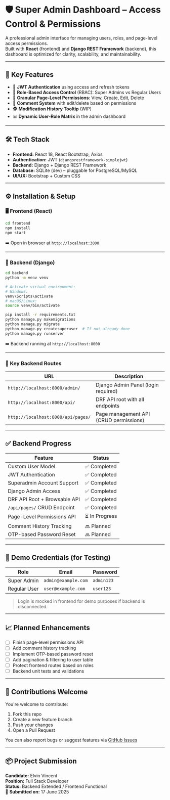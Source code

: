 # 🛡️ Super Admin Dashboard – Access Control & Permissions

A professional admin interface for managing users, roles, and page-level access permissions.  
Built with **React** (frontend) and **Django REST Framework** (backend), this dashboard is optimized for clarity, scalability, and maintainability.

---

## 🚀 Key Features

- 🔐 **JWT Authentication** using access and refresh tokens
- 👤 **Role-Based Access Control** (RBAC): Super Admins vs Regular Users
- 📄 **Granular Page-Level Permissions**: View, Create, Edit, Delete
- 💬 **Comment System** with edit/delete based on permissions
- 🕵️ **Modification History Tooltip** (WIP)
- 📊 **Dynamic User-Role Matrix** in the admin dashboard

---

## 🛠️ Tech Stack

- **Frontend:** React 18, React Bootstrap, Axios
- **Authentication:** JWT (`djangorestframework-simplejwt`)
- **Backend:** Django + Django REST Framework
- **Database:** SQLite (dev) – pluggable for PostgreSQL/MySQL
- **UI/UX:** Bootstrap + Custom CSS

---

## ⚙️ Installation & Setup

### 🖥️ Frontend (React)

```bash
cd frontend
npm install
npm start
```

➡️ Open in browser at `http://localhost:3000`

---

### 🐍 Backend (Django)

```bash
cd backend
python -m venv venv

# Activate virtual environment:
# Windows:
venv\Scripts\activate
# macOS/Linux:
source venv/bin/activate

pip install -r requirements.txt
python manage.py makemigrations
python manage.py migrate
python manage.py createsuperuser  # If not already done
python manage.py runserver
```

➡️ Backend running at `http://localhost:8000`

---

### 🔗 Key Backend Routes

| URL                                | Description                            |
| ---------------------------------- | -------------------------------------- |
| `http://localhost:8000/admin/`     | Django Admin Panel (login required)    |
| `http://localhost:8000/api/`       | DRF API root with all endpoints        |
| `http://localhost:8000/api/pages/` | Page management API (CRUD permissions) |

---

## ✅ Backend Progress

| Feature                      | Status         |
| ---------------------------- | -------------- |
| Custom User Model            | ✅ Completed   |
| JWT Authentication           | ✅ Completed   |
| Superadmin Account Support   | ✅ Completed   |
| Django Admin Access          | ✅ Completed   |
| DRF API Root + Browsable API | ✅ Completed   |
| `/api/pages/` CRUD Endpoint  | ✅ Completed   |
| Page-Level Permissions API   | ⏳ In Progress |
| Comment History Tracking     | 🔜 Planned     |
| OTP-based Password Reset     | 🔜 Planned     |

---

## 🧪 Demo Credentials (for Testing)

| Role         | Email               | Password   |
| ------------ | ------------------- | ---------- |
| Super Admin  | `admin@example.com` | `admin123` |
| Regular User | `user@example.com`  | `user123`  |

> Login is mocked in frontend for demo purposes if backend is disconnected.

---

## 📈 Planned Enhancements

- [ ] Finish page-level permissions API
- [ ] Add comment history tracking
- [ ] Implement OTP-based password reset
- [ ] Add pagination & filtering to user table
- [ ] Protect frontend routes based on roles
- [ ] Backend unit tests and validations

---

## 🤝 Contributions Welcome

You're welcome to contribute:

1. Fork this repo
2. Create a new feature branch
3. Push your changes
4. Open a Pull Request

You can also report bugs or suggest features via [GitHub Issues](#)

---

## 📦 Project Submission

**Candidate:** Elvin Vincent  
**Position:** Full Stack Developer  
**Status:** Backend Extended / Frontend Functional  
📅 **Submitted on:** 17 June 2025
